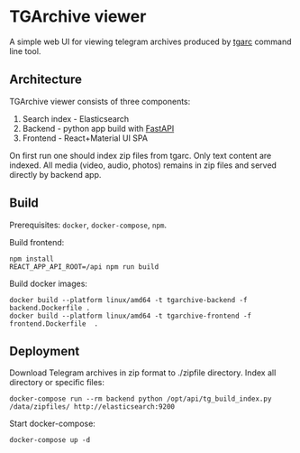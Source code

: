 # TGArchive viewer

A simple web UI for viewing telegram archives produced by [tgarc](https://github.com/ruarxive/tgarc) command line tool.

## Architecture

TGArchive viewer consists of three components:
1. Search index - Elasticsearch
2. Backend - python app build with [FastAPI](https://fastapi.tiangolo.com/)
3. Frontend - React+Material UI SPA

On first run one should index zip files from tgarc. Only text content are indexed. All media (video, audio, photos) 
remains in zip files and served directly by backend app. 

## Build

Prerequisites: `docker`, `docker-compose`, `npm`.
                   
Build frontend:
```
npm install 
REACT_APP_API_ROOT=/api npm run build
```

Build docker images:
```
docker build --platform linux/amd64 -t tgarchive-backend -f backend.Dockerfile .
docker build --platform linux/amd64 -t tgarchive-frontend -f frontend.Dockerfile  .
```

## Deployment

Download Telegram archives in zip format to ./zipfile directory. 
Index all directory or specific files:
```
docker-compose run --rm backend python /opt/api/tg_build_index.py /data/zipfiles/ http://elasticsearch:9200
```

Start docker-compose:
```
docker-compose up -d
```









